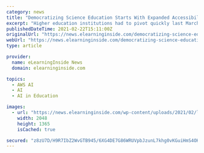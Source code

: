 ```yaml
---
category: news
title: "Democratizing Science Education Starts With Expanded Accessibility"
excerpt: "Higher education institutions had to pivot quickly last March when Covid-19 forced the nation into lockdown. Even eleven months into the pandemic, universities are still trying to figure out how to attract, retain and engage students. A particular ..."
publishedDateTime: 2021-02-22T15:11:00Z
originalUrl: "https://news.elearninginside.com/democratizing-science-education-starts-with-expanded-accessibility/"
webUrl: "https://news.elearninginside.com/democratizing-science-education-starts-with-expanded-accessibility/"
type: article

provider:
  name: eLearningInside News
  domain: elearninginside.com

topics:
  - AWS AI
  - AI
  - AI in Education

images:
  - url: "https://news.elearninginside.com/wp-content/uploads/2021/02/louis-reed-pwcKF7L4-no-unsplash-scaled.jpg"
    width: 2048
    height: 1365
    isCached: true

secured: "z8zU7D/H9R7IbZ2WvGTB945/6XG4DE7G86WRUVpbJzunL7khg0vKGuiHmS4OKAHyCFTekiQzK7Xn5E4pzFpirP3z5Ib/RnlFG7dqVYE0PSqy4XViEwOn8yUCZHMbeznAi7RY6A+jYIT4pe1myQyLHxzRndLwrojZPrh72hwdiKxlBWtDGWh/jB/rAjIswwuiwnEkt2U9l+8V15cb7RgvMSiu7yilnhYDvUn7AJUvPLtzohFQ2AVvb1yYJSJOtZiBwklgxUpFXfm5RBT686B0GMin0L27MVdQuUeG6TJjvuXWLwS7IUMYDWlrmQS7K1teDPVuh8ImTMkomKYxacuOAzjLttL19OkcX+8+jsX6GUc=;yCTWvNk9Z82xhNPKwHidTQ=="
---
```


